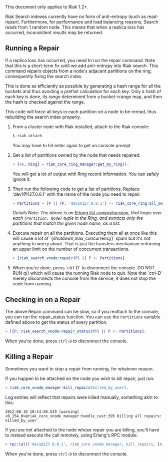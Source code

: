 <div class="info">This document only applies to Riak 1.2+.</div>

Riak Search indexes currently have no form of anti-entropy (such as read-repair). Furthermore, for performance and load balancing reasons, Search reads from 1 random node. This means that when a replica loss has occurred, inconsistent results may be returned.

## Running a Repair

If a replica loss has occurred, you need to run the repair command. Note that this is a short-term fix until we add anti-entropy into Riak search. This command repairs objects from a node's adjacent partitions on the ring, consequently fixing the search index.

This is done as efficiently as possible by generating a hash range for all the buckets and thus avoiding a preflist calculation for each key. Only a hash of each key is done, its range determined from a bucket->range map, and then the hash is checked against the range.

This code will force all keys in each partition on a node to be reread, thus rebuilding the search index properly.

<ol>
<li>From a cluster node with Riak installed, attach to the Riak console:

```bash
$ riak attach
```

You may have to hit enter again to get an console prompt.
</li>
<li>Get a list of partitions owned by the node that needs repaired:

```erlang
> {ok, Ring} = riak_core_ring_manager:get_my_ring().
```

You will get a lot of output with Ring record information. You can safely ignore it.
</li>
<li>Then run the following code to get a list of partitions. Replace 'dev1@127.0.0.1' with the name of the node you need to repair.

```erlang
> Partitions = [P || {P, 'dev1@127.0.0.1'} <- riak_core_ring:all_owners(Ring)].
```

_Details Note: The above is an [Erlang list comprehension](http://www.erlang.org/doc/programming_examples/list_comprehensions.html), that loops over each `{Partition, Node}` tuple in the Ring, and extracts only the partitions that match the given node name, as a list._

</li>
<li>Execute repair on all the partitions. Executing them all at once like this will cause a lot of `{shutdown,max_concurrency}` spam but it's not anything to worry about. That is just the transfers mechanism enforcing an upper limit on the number of concurrent transactions.

```erlang
> [riak_search_vnode:repair(P) || P <- Partitions].
```
</li>
<li>When you're done, press `ctrl-D` to disconnect the console. DO NOT RUN q() which will cause the running Riak node to quit. Note that `ctrl-D` merely disconnects the console from the service, it does not stop the code from running.
</li>
</ol>

## Checking in on a Repair

The above Repair command can be slow, so if you reattach to the console, you can run the repair_status function. You can use the `Partitions` variable defined above to get the status of every partition.

```erlang
> [{P, riak_search_vnode:repair_status(P)} || P <- Partitions].
```

When you're done, press `ctrl-D` to disconnect the console.

## Killing a Repair

Sometimes you want to stop a repair from running, for whatever reason.

If you happen to be attached on the node you wish to kill repair, just run:

```erlang
> riak_core_vnode_manager:kill_repairs(killed_by_user).
```

Log entries will reflect that repairs were killed manually, something akin to this:

```
2012-08-10 10:14:50.529 [warning] <0.154.0>@riak_core_vnode_manager:handle_cast:395 Killing all repairs: killed_by_user
```

If you are not attached to the node whose repair you are killing, you'll have to instead execute the call remotely, using Erlang's RPC module.

```erlang
> rpc:call('dev1@127.0.0.1', riak_core_vnode_manager, kill_repairs, [killed_by_user]).
```
When you're done, press `ctrl-D` to disconnect the console.
